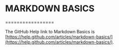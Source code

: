 # MARKDOWN BASICS
=================

The GitHub Help link to Markdown Basics is
[https://help.github.com/articles/markdown-basics/](https://help.github.com/articles/markdown-basics/).
